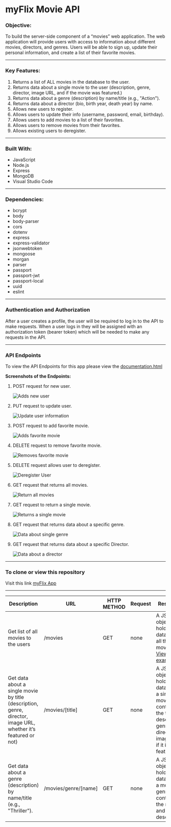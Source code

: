 # **myFlix Movie API**

### **Objective:**

To build the server-side component of a “movies” web application. The web
application will provide users with access to information about different
movies, directors, and genres. Users will be able to sign up, update their
personal information, and create a list of their favorite movies.

---

### **Key Features:**

1. Returns a list of ALL movies in the database to the user.
2. Returns data about a single movie to the user (description, genre, director, image URL, and if the movie was featured.)
3. Returns data about a genre (description) by name/title (e.g., "Action").
4. Returns data about a director (bio, birth year, death year) by name.
5. Allows new users to register.
6. Allows users to update their info (username, password, email, birthday).
7. Allows users to add movies to a list of their favorites.
8. Allows users to remove movies from their favorites.
9. Allows existing users to deregister.

---

### **Built With:**

- JavaScript
- Node.js
- Express
- MongoDB
- Visual Studio Code

---

### **Dependencies:**

- bcrypt
- body
- body-parser
- cors
- dotenv
- express
- express-validator
- jsonwebtoken
- mongoose
- morgan
- parser
- passport
- passport-jwt
- passport-local
- uuid
- eslint

---

### **Authentication and Authorization**

After a user creates a profile, the user will be required to log in to the API to make requests. When a user logs in they will be assigned with an authorization token (bearer token) which will be needed to make any requests in the API.

---

### **API Endpoints**

To view the API Endpoints for this app please view the [documentation.html](https://myflix-2388-app.herokuapp.com/documentation.html)

**Screenshots of the Endpoints:**

1. POST request for new user.

    ![Adds new user](/img/POST_NewUser.png)

2. PUT request to update user.

    ![Update user information](/img/PUT_UserUpdate.png)

3. POST request to add favorite movie.

    ![Adds favorite movie](/img/POST_AddFavMovie.png)

4. DELETE request to remove favorite movie.

    ![Removes favorite movie](/img/DELETE_RemoveFavMovie.png)

5. DELETE request allows user to deregister.

    ![Deregister User](/img/DELETE_Deregister.png)

6. GET request that returns all movies.

    ![Return all movies](/img/GET_AllMovies.png)

7. GET request to return a single movie.

    ![Returns a single movie](/img/GET_SingleMovie.png)

8. GET request that returns data about a specific genre.

    ![Data about single genre](/img/GET_Genre.png)

9. GET request that returns data about a specific Director.

    ![Data about a director](/img/GET_Director.png)

---

### **To clone or view this repository**

Visit this link [myFlix App](https://myflix-2388-app.herokuapp.com/documentation.html)

---

**Description** | **URL** | **HTTP METHOD** | **Request** | **Response**
--- | --- | --- | --- | ---
Get list of all movies to the users | /movies | GET | none | A JSON object holding data about all the movies. <a href="src/GET_AllMovies.png" target="_blank">View example 
Get data about a single movie by title (description, genre, director, image URL, whether it’s featured or not) | /movies/[title] | GET | none | A JSON object holding data about a single movie containing the title, description, genre, director, image, and if it is featured.
Get data about a genre (description) by name/title (e.g., "Thriller"). | /movies/genre/[name] | GET | none | A JSON object holding data about a movie genre containing the name and description.


